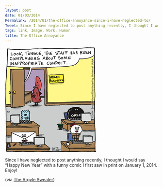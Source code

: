 ```yaml
---
layout: post
date: 01/03/2014
Permalink: /2014/01/the-office-annoyance-since-i-have-neglected-to/
Tweet: Since I have neglected to post anything recently, I thought I would say Happy New Year with a funny comic.
tags: link, Image, Work, Humor
title: The Office Annoyance
---
```


<img src="/public/assets/2014-01-the-office-annoyance.gif"/><br />

<p>Since I have neglected to post anything recently, I thought I would say &#8220;Happy New Year&#8221; with a funny comic I first saw in print on January 1, 2014. Enjoy!</p>

<p>(via <a href="http://www.theargylesweater.com/">The Argyle Sweater</a>)</p>
